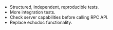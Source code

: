 - Structured, independent, reproducible tests.
- More integration tests.
- Check server capabilities before calling RPC API.
- Replace echodoc functionality.
